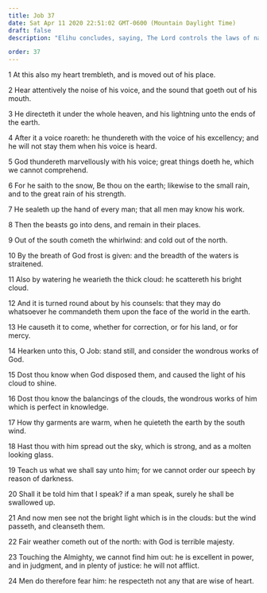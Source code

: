 ```yaml
---
title: Job 37
date: Sat Apr 11 2020 22:51:02 GMT-0600 (Mountain Daylight Time)
draft: false
description: "Elihu concludes, saying, The Lord controls the laws of nature—God reigns in terrible majesty."

order: 37
---
```

    
1 At this also my heart trembleth, and is moved out of his place.

2 Hear attentively the noise of his voice, and the sound that goeth out of his mouth.

3 He directeth it under the whole heaven, and his lightning unto the ends of the earth.

4 After it a voice roareth: he thundereth with the voice of his excellency; and he will not stay them when his voice is heard.

5 God thundereth marvellously with his voice; great things doeth he, which we cannot comprehend.

6 For he saith to the snow, Be thou on the earth; likewise to the small rain, and to the great rain of his strength.

7 He sealeth up the hand of every man; that all men may know his work.

8 Then the beasts go into dens, and remain in their places.

9 Out of the south cometh the whirlwind: and cold out of the north.

10 By the breath of God frost is given: and the breadth of the waters is straitened.

11 Also by watering he wearieth the thick cloud: he scattereth his bright cloud.

12 And it is turned round about by his counsels: that they may do whatsoever he commandeth them upon the face of the world in the earth.

13 He causeth it to come, whether for correction, or for his land, or for mercy.

14 Hearken unto this, O Job: stand still, and consider the wondrous works of God.

15 Dost thou know when God disposed them, and caused the light of his cloud to shine.

16 Dost thou know the balancings of the clouds, the wondrous works of him which is perfect in knowledge.

17 How thy garments are warm, when he quieteth the earth by the south wind.

18 Hast thou with him spread out the sky, which is strong, and as a molten looking glass.

19 Teach us what we shall say unto him; for we cannot order our speech by reason of darkness.

20 Shall it be told him that I speak? if a man speak, surely he shall be swallowed up.

21 And now men see not the bright light which is in the clouds: but the wind passeth, and cleanseth them.

22 Fair weather cometh out of the north: with God is terrible majesty.

23 Touching the Almighty, we cannot find him out: he is excellent in power, and in judgment, and in plenty of justice: he will not afflict.

24 Men do therefore fear him: he respecteth not any that are wise of heart.

